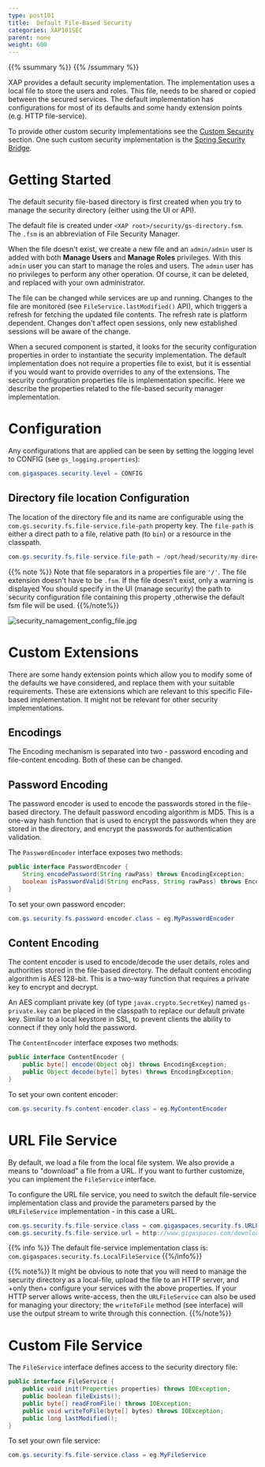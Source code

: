 ```yaml
---
type: post101
title:  Default File-Based Security
categories: XAP101SEC
parent: none
weight: 600
---
```


{{% ssummary %}} {{% /ssummary %}}



XAP provides a default security implementation. The implementation uses a local file to store the users and roles. This file, needs to be shared or copied between the secured services. The default implementation has configurations for most of its defaults and some handy extension points (e.g. HTTP file-service).

To provide other custom security implementations see the [Custom Security](./custom-security.html) section.
One such custom security implementation is the [Spring Security Bridge](./spring-security-bridge.html).

# Getting Started

The default security file-based directory is first created when you try to manage the security directory (either using the UI or API).

The default file is created under `<XAP root>/security/gs-directory.fsm`.
The `.fsm` is an abbreviation of File Security Manager.

When the file doesn't exist, we create a new file and an `admin/admin` user is added with both **Manage Users** and **Manage Roles** privileges. With this `admin` user you can start to manage the roles and users. The `admin` user has no privileges to perform any other operation. Of course, it can be deleted, and replaced with your own administrator.

The file can be changed while services are up and running. Changes to the file are monitored (see `FileService.lastModified()` API), which triggers a refresh for fetching the updated file contents. The refresh rate is platform dependent. Changes don't affect open sessions, only new established sessions will be aware of the change.

When a secured component is started, it looks for the security configuration properties in order to instantiate the security implementation. The default implementation does not require a properties file to exist, but it is essential if you would want to provide overrides to any of the extensions. The security configuration properties file is implementation specific. Here we describe the properties related to the file-based security manager implementation.

# Configuration

Any configurations that are applied can be seen by setting the logging level to CONFIG (see `gs_logging.properties`):


```java
com.gigaspaces.security.level = CONFIG
```

## Directory file location Configuration

The location of the directory file and its name are configurable using the `com.gs.security.fs.file-service.file-path` property key. The `file-path` is either a direct path to a file, relative path (to `bin`) or a resource in the classpath.


```java
com.gs.security.fs.file-service.file-path = /opt/head/security/my-directory.fsm
```

{{% note %}}
Note that file separators in a properties file are `'/'`.
The file extension doesn't have to be `.fsm`.
If the file doesn't exist, only a warning is displayed
You should specify in the UI (manage security) the path to security configuration file containing this property ,otherwise the default fsm file will be used.
{{%/note%}}

![security_namagement_config_file.jpg](/attachment_files/security_namagement_config_file.jpg)

# Custom Extensions

There are some handy extension points which allow you to modify some of the defaults we have considered, and replace them with your suitable requirements. These are extensions which are relevant to this specific File-based implementation. It might not be relevant for other security implementations.

## Encodings

The Encoding mechanism is separated into two - password encoding and file-content encoding. Both of these can be changed.

## Password Encoding

The password encoder is used to encode the passwords stored in the file-based directory.
The default password encoding algorithm is MD5. This is a one-way hash function that is used to encrypt the passwords when they are stored in the directory, and encrypt the passwords for authentication validation.

The `PasswordEncoder` interface exposes two methods:


```java
public interface PasswordEncoder {
    String encodePassword(String rawPass) throws EncodingException;
    boolean isPasswordValid(String encPass, String rawPass) throws EncodingException;
}
```

To set your own password encoder:


```java
com.gs.security.fs.password-encoder.class = eg.MyPasswordEncoder
```

## Content Encoding

The content encoder is used to encode/decode the user details, roles and authorities stored in the file-based directory.
The default content encoding algorithm is AES 128-bit. This is a two-way function that requires a private key to encrypt and decrypt.

An AES compliant private key (of type `javax.crypto.SecretKey`) named `gs-private.key` can be placed in the classpath to replace our default private key. Similar to a local keystore in SSL, to prevent clients the ability to connect if they only hold the password.

The `ContentEncoder` interface exposes two methods:


```java
public interface ContentEncoder {
    public byte[] encode(Object obj) throws EncodingException;
    public Object decode(byte[] bytes) throws EncodingException;
}
```

To set your own content encoder:


```java
com.gs.security.fs.content-encoder.class = eg.MyContentEncoder
```

# URL File Service

By default, we load a file from the local file system. We also provide a means to "download" a file from a URL. If you want to further customize, you can implement the `FileService` interface.

To configure the URL file service, you need to switch the default file-service implementation class and provide the parameters parsed by the `URLFileService` implementation - in this case a URL.


```java
com.gs.security.fs.file-service.class = com.gigaspaces.security.fs.URLFileService
com.gs.security.fs.file-service.url = http://www.gigaspaces.com/download/attachments/gs-directory.fsm
```

{{% info %}}
The default file-service implementation class is: `com.gigaspaces.security.fs.LocalFileService`
{{%/info%}}

{{% note%}}
It might be obvious to note that you will need to manage the security directory as a local-file, upload the file to an HTTP server, and +only then+ configure your services with the above properties. If your HTTP server allows write-access, then the `URLFileService` can also be used for managing your directory; the `writeToFile` method (see interface) will use the output stream to write through this connection.
{{%/note%}}

# Custom File Service

The `FileService` interface defines access to the security directory file:


```java
public interface FileService {
    public void init(Properties properties) throws IOException;
    public boolean fileExists();
    public byte[] readFromFile() throws IOException;
    public void writeToFile(byte[] bytes) throws IOException;
    public long lastModified();
}
```

To set your own file service:


```java
com.gs.security.fs.file-service.class = eg.MyFileService
```
